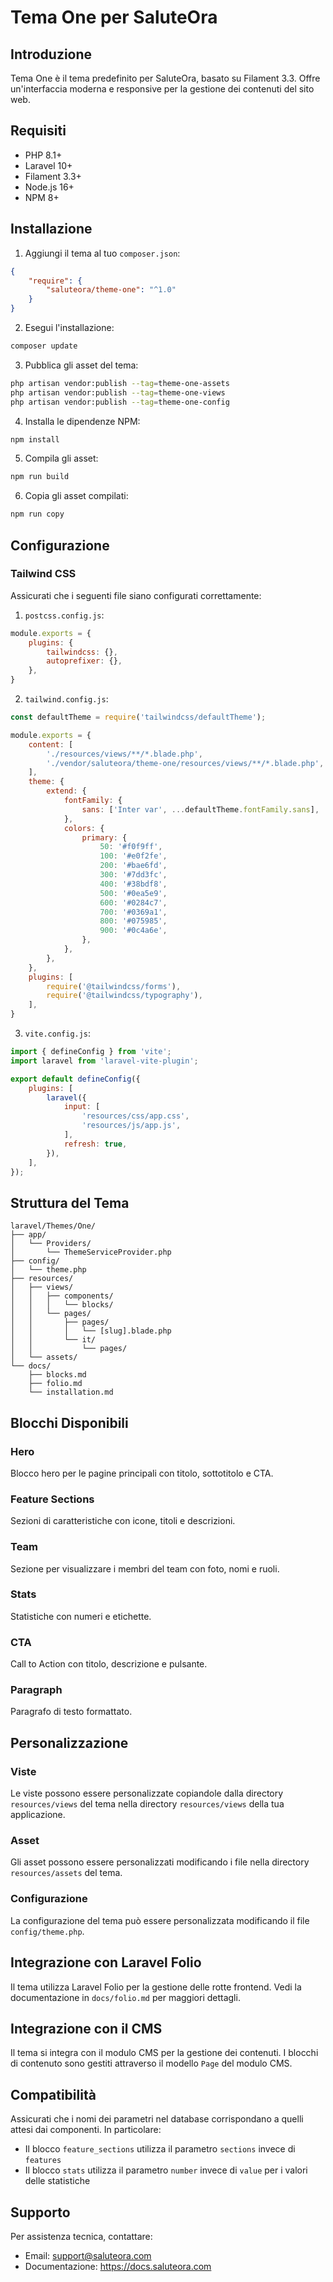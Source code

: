 # Tema One per SaluteOra

## Introduzione

Tema One è il tema predefinito per SaluteOra, basato su Filament 3.3. Offre un'interfaccia moderna e responsive per la gestione dei contenuti del sito web.

## Requisiti

- PHP 8.1+
- Laravel 10+
- Filament 3.3+
- Node.js 16+
- NPM 8+

## Installazione

1. Aggiungi il tema al tuo `composer.json`:

```json
{
    "require": {
        "saluteora/theme-one": "^1.0"
    }
}
```

2. Esegui l'installazione:

```bash
composer update
```

3. Pubblica gli asset del tema:

```bash
php artisan vendor:publish --tag=theme-one-assets
php artisan vendor:publish --tag=theme-one-views
php artisan vendor:publish --tag=theme-one-config
```

4. Installa le dipendenze NPM:

```bash
npm install
```

5. Compila gli asset:

```bash
npm run build
```

6. Copia gli asset compilati:

```bash
npm run copy
```

## Configurazione

### Tailwind CSS

Assicurati che i seguenti file siano configurati correttamente:

1. `postcss.config.js`:

```js
module.exports = {
    plugins: {
        tailwindcss: {},
        autoprefixer: {},
    },
}
```

2. `tailwind.config.js`:

```js
const defaultTheme = require('tailwindcss/defaultTheme');

module.exports = {
    content: [
        './resources/views/**/*.blade.php',
        './vendor/saluteora/theme-one/resources/views/**/*.blade.php',
    ],
    theme: {
        extend: {
            fontFamily: {
                sans: ['Inter var', ...defaultTheme.fontFamily.sans],
            },
            colors: {
                primary: {
                    50: '#f0f9ff',
                    100: '#e0f2fe',
                    200: '#bae6fd',
                    300: '#7dd3fc',
                    400: '#38bdf8',
                    500: '#0ea5e9',
                    600: '#0284c7',
                    700: '#0369a1',
                    800: '#075985',
                    900: '#0c4a6e',
                },
            },
        },
    },
    plugins: [
        require('@tailwindcss/forms'),
        require('@tailwindcss/typography'),
    ],
}
```

3. `vite.config.js`:

```js
import { defineConfig } from 'vite';
import laravel from 'laravel-vite-plugin';

export default defineConfig({
    plugins: [
        laravel({
            input: [
                'resources/css/app.css',
                'resources/js/app.js',
            ],
            refresh: true,
        }),
    ],
});
```

## Struttura del Tema

```
laravel/Themes/One/
├── app/
│   └── Providers/
│       └── ThemeServiceProvider.php
├── config/
│   └── theme.php
├── resources/
│   ├── views/
│   │   ├── components/
│   │   │   └── blocks/
│   │   └── pages/
│   │       ├── pages/
│   │       │   └── [slug].blade.php
│   │       └── it/
│   │           └── pages/
│   └── assets/
└── docs/
    ├── blocks.md
    ├── folio.md
    └── installation.md
```

## Blocchi Disponibili

### Hero
Blocco hero per le pagine principali con titolo, sottotitolo e CTA.

### Feature Sections
Sezioni di caratteristiche con icone, titoli e descrizioni.

### Team
Sezione per visualizzare i membri del team con foto, nomi e ruoli.

### Stats
Statistiche con numeri e etichette.

### CTA
Call to Action con titolo, descrizione e pulsante.

### Paragraph
Paragrafo di testo formattato.

## Personalizzazione

### Viste
Le viste possono essere personalizzate copiandole dalla directory `resources/views` del tema nella directory `resources/views` della tua applicazione.

### Asset
Gli asset possono essere personalizzati modificando i file nella directory `resources/assets` del tema.

### Configurazione
La configurazione del tema può essere personalizzata modificando il file `config/theme.php`.

## Integrazione con Laravel Folio

Il tema utilizza Laravel Folio per la gestione delle rotte frontend. Vedi la documentazione in `docs/folio.md` per maggiori dettagli.

## Integrazione con il CMS

Il tema si integra con il modulo CMS per la gestione dei contenuti. I blocchi di contenuto sono gestiti attraverso il modello `Page` del modulo CMS.

## Compatibilità

Assicurati che i nomi dei parametri nel database corrispondano a quelli attesi dai componenti. In particolare:

- Il blocco `feature_sections` utilizza il parametro `sections` invece di `features`
- Il blocco `stats` utilizza il parametro `number` invece di `value` per i valori delle statistiche

## Supporto

Per assistenza tecnica, contattare:
- Email: support@saluteora.com
- Documentazione: https://docs.saluteora.com 

